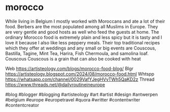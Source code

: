 # morocco
While living in Belgium I mostly worked with Moroccans and ate a lot of their food. Berbers are the most populated among all Muslims in Europe. They are very gentle and good hosts as well who feed the guests at home. The ordinary Morocco food is extremely plain and less spicy but it is tasty and I love it because I also like less peppery meals. Their top traditional recipes which they offer at weddings and any small or big events are Couscous, Bastilla, Tagine, Mint Tea, Harira, Fish Chermoula, and samolina loaf.
 Couscous
Couscous is a grain that can also be cooked with heat

Web https://artisteology.com/blogs/morocco-food-blog/ 
Blgr https://artisteology.blogspot.com/2024/08/morocco-food.html 
Whtspp https://whatsapp.com/channel/0029VafYJegHVvTWh5QaKD2z 
Thread  https://www.threads.net/@dailyroutineineurope 

#blog #blogger #blogging #artisteology #art #artist #design #antwerpen #belgium #europe #europetravel #quora #writter #contentwriter #contentcreator 

